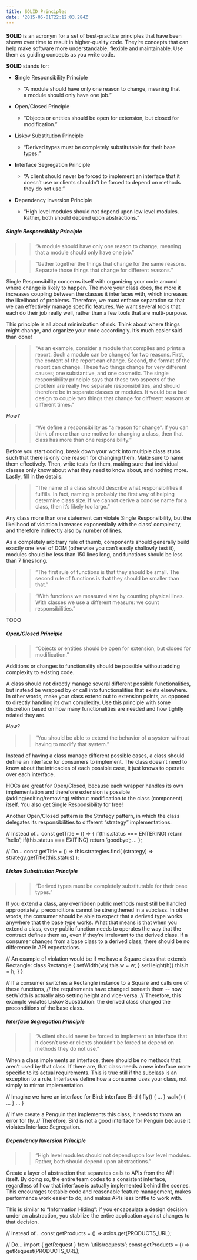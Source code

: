 ```yaml
---
title: SOLID Principles
date: '2015-05-01T22:12:03.284Z'
---
```


#### 

**SOLID** is an acronym for a set of best-practice principles that have been shown over time to result in higher-quality code. They’re concepts that can help make software more understandable, flexible and maintainable. Use them as guiding concepts as you write code.

**SOLID** stands for:

- **S**ingle Responsibility Principle
    - “A module should have only one reason to change, meaning that a module should only have one job.”

- **O**pen/Closed Principle
    - “Objects or entities should be open for extension, but closed for modification.”

- **L**iskov Substitution Principle
    - “Derived types must be completely substitutable for their base types.”

- **I**nterface Segregation Principle
    - “A client should never be forced to implement an interface that it doesn’t use or clients shouldn’t be forced to depend on methods they do not use.”

- **D**ependency Inversion Principle
    - “High level modules should not depend upon low level modules. Rather, both should depend upon abstractions.”

##### Single Responsibility Principle

#### 

> > “A module should have only one reason to change, meaning that a module should only have one job.”

> > “Gather together the things that change for the same reasons. Separate those things that change for different reasons.”

Single Responsibility concerns itself with organizing your code around where change is likely to happen. The more your class does, the more it increases coupling between the classes it interfaces with, which increases the likelihood of problems. Therefore, we must enforce separation so that we can effectively manage specific features. We want several tools that each do their job really well, rather than a few tools that are multi-purpose.

This principle is all about minimization of risk. Think about where things might change, and organize your code accordingly. It’s much easier said than done!

> > "As an example, consider a module that compiles and prints a report. Such a module can be changed for two reasons. First, the content of the report can change. Second, the format of the report can change. These two things change for very different causes; one substantive, and one cosmetic. The single responsibility principle says that these two aspects of the problem are really two separate responsibilities, and should therefore be in separate classes or modules. It would be a bad design to couple two things that change for different reasons at different times."

_How?_

> > “We define a responsibility as “a reason for change”. If you can think of more than one motive for changing a class, then that class has more than one responsibility.”

Before you start coding, break down your work into multiple class stubs such that there is only one reason for changing them. Make sure to name them effectively. Then, write tests for them, making sure that individual classes only know about what they need to know about, and nothing more. Lastly, fill in the details.

> > “The name of a class should describe what responsibilities it fulfills. In fact, naming is probably the first way of helping determine class size. If we cannot derive a concise name for a class, then it’s likely too large.”

Any class more than one statement can violate Single Responsibility, but the likelihood of violation increases exponentially with the class’ complexity, and therefore indirectly also by number of lines.

As a completely arbitrary rule of thumb, components should generally build exactly one level of DOM (otherwise you can’t easily shallowly test it), modules should be less than 150 lines long, and functions should be less than 7 lines long.  
  

> > “The first rule of functions is that they should be small. The second rule of functions is that they should be smaller than that.”

> > “With functions we measured size by counting physical lines. With classes we use a different measure: we count responsibilities.”

 

TODO

##### Open/Closed Principle

#### 

> > “Objects or entities should be open for extension, but closed for modification.”

Additions or changes to functionality should be possible without adding complexity to existing code.

A class should not directly manage several different possible functionalities, but instead be wrapped by or call into functionalities that exists elsewhere. In other words, make your class extend out to extension points, as opposed to directly handling its own complexity. Use this principle with some discretion based on how many functionalities are needed and how tightly related they are.

_How?_

> > “You should be able to extend the behavior of a system without having to modify that system.”

Instead of having a class manage different possible cases, a class should define an interface for consumers to implement. The class doesn’t need to know about the intricacies of each possible case, it just knows to operate over each interface.

HOCs are great for Open/Closed, because each wrapper handles its own implementation and therefore extension is possible (adding/editing/removing) without modification to the class (component) itself. You also get Single Responsibility for free!

Another Open/Closed pattern is the Strategy pattern, in which the class delegates its responsibilities to different “strategy” implementations.

 

// Instead of…
const getTitle = () =&gt; {
  if(this.status === ENTERING) return ‘hello’;
  if(this.status === EXITING) return ‘goodbye’;
  ...
};

// Do…
const getTitle = () =&gt; this.strategies.find(
  (strategy) =&gt; strategy.getTitle(this.status)
);

##### Liskov Substitution Principle

#### 

> > “Derived types must be completely substitutable for their base types.”

If you extend a class, any overridden public methods must still be handled appropriately: preconditions cannot be strengthened in a subclass. In other words, the consumer should be able to expect that a derived type works anywhere that the base type works. What that means is that when you extend a class, every public function needs to operates the way that the contract defines them as, even if they’re irrelevant to the derived class. If a consumer changes from a base class to a derived class, there should be no difference in API expectations.

 

// An example of violation would be if we have a Square class that extends Rectangle:
class Rectangle {
  setWidth(w){ this.w = w; }
  setHeight(h){ this.h = h; }
}

// If a consumer switches a Rectangle instance to a Square and calls one of these functions,
// the requirements have changed beneath them -- now, setWidth is actually also setting height and vice-versa.
// Therefore, this example violates Liskov Substitution: the derived class changed the preconditions of the base class.

##### Interface Segregation Principle

#### 

> > “A client should never be forced to implement an interface that it doesn’t use or clients shouldn’t be forced to depend on methods they do not use.”

When a class implements an interface, there should be no methods that aren’t used by that class. If there are, that class needs a new interface more specific to its actual requirements. This is true still if the subclass is an exception to a rule. Interfaces define how a consumer uses your class, not simply to mirror implementation.

 

// Imagine we have an interface for Bird:
interface Bird {
  fly() { … }
  walk() { … }
  …
}

// If we create a Penguin that implements this class, it needs to throw an error for fly.
// Therefore, Bird is not a good interface for Penguin because it violates Interface Segregation.

##### Dependency Inversion Principle

#### 

> > “High level modules should not depend upon low level modules. Rather, both should depend upon abstractions.”

Create a layer of abstraction that separates calls to APIs from the API itself. By doing so, the entire team codes to a consistent interface, regardless of how that interface is actually implemented behind the scenes. This encourages testable code and reasonable feature management, makes performance work easier to do, and makes APIs less brittle to work with.

This is similar to “Information Hiding”: if you encapsulate a design decision under an abstraction, you stabilize the entire application against changes to that decision.

 

// Instead of...
const getProducts = () =&gt; axios.get(PRODUCTS_URL);

// Do...
import { getRequest } from ‘utils/requests’;
const getProducts = () =&gt; getRequest(PRODUCTS_URL);